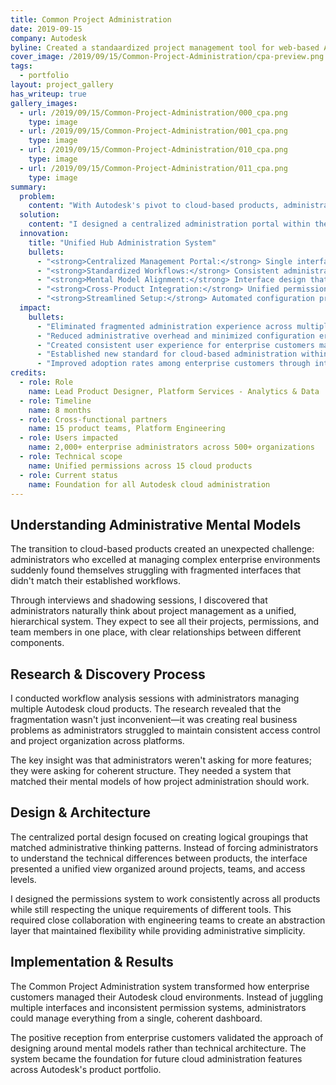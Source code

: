 ```yaml
---
title: Common Project Administration
date: 2019-09-15
company: Autodesk
byline: Created a standaardized project management tool for web-based Autodesk products
cover_image: /2019/09/15/Common-Project-Administration/cpa-preview.png
tags:
  - portfolio
layout: project_gallery
has_writeup: true
gallery_images:
  - url: /2019/09/15/Common-Project-Administration/000_cpa.png
    type: image
  - url: /2019/09/15/Common-Project-Administration/001_cpa.png
    type: image
  - url: /2019/09/15/Common-Project-Administration/010_cpa.png
    type: image
  - url: /2019/09/15/Common-Project-Administration/011_cpa.png
    type: image
summary:
  problem:
    content: "With Autodesk's pivot to cloud-based products, administrators faced a fragmented experience managing multiple web instances or 'hubs' across different products. Each product required manual setup and management in separate locations, forcing administrators to navigate disparate systems that didn't align with their mental model of unified project management."
  solution:
    content: "I designed a centralized administration portal within the Autodesk Account tool that consolidates all web instance management into a single, unified interface. The system standardizes project administration across all Autodesk cloud products while respecting how administrators naturally think about project management."
  innovation:
    title: "Unified Hub Administration System"
    bullets:
      - "<strong>Centralized Management Portal:</strong> Single interface for managing instances, roles, permissions, and memberships across all cloud products"
      - "<strong>Standardized Workflows:</strong> Consistent administrative patterns that work across diverse product ecosystems"
      - "<strong>Mental Model Alignment:</strong> Interface design that mirrors real-world administrative thinking and processes"
      - "<strong>Cross-Product Integration:</strong> Unified permissions and role management that works seamlessly across different Autodesk tools"
      - "<strong>Streamlined Setup:</strong> Automated configuration processes that eliminate manual, product-by-product administration"
  impact:
    bullets:
      - "Eliminated fragmented administration experience across multiple product hubs"
      - "Reduced administrative overhead and minimized configuration errors"
      - "Created consistent user experience for enterprise customers managing complex environments"
      - "Established new standard for cloud-based administration within Autodesk"
      - "Improved adoption rates among enterprise customers through intuitive, unified workflows"
credits:
  - role: Role
    name: Lead Product Designer, Platform Services - Analytics & Data
  - role: Timeline
    name: 8 months
  - role: Cross-functional partners
    name: 15 product teams, Platform Engineering
  - role: Users impacted
    name: 2,000+ enterprise administrators across 500+ organizations
  - role: Technical scope
    name: Unified permissions across 15 cloud products
  - role: Current status
    name: Foundation for all Autodesk cloud administration
---
```


## Understanding Administrative Mental Models

The transition to cloud-based products created an unexpected challenge: administrators who excelled at managing complex enterprise environments suddenly found themselves struggling with fragmented interfaces that didn't match their established workflows.

Through interviews and shadowing sessions, I discovered that administrators naturally think about project management as a unified, hierarchical system. They expect to see all their projects, permissions, and team members in one place, with clear relationships between different components.

## Research & Discovery Process

I conducted workflow analysis sessions with administrators managing multiple Autodesk cloud products. The research revealed that the fragmentation wasn't just inconvenient—it was creating real business problems as administrators struggled to maintain consistent access control and project organization across platforms.

The key insight was that administrators weren't asking for more features; they were asking for coherent structure. They needed a system that matched their mental models of how project administration should work.

## Design & Architecture

The centralized portal design focused on creating logical groupings that matched administrative thinking patterns. Instead of forcing administrators to understand the technical differences between products, the interface presented a unified view organized around projects, teams, and access levels.

I designed the permissions system to work consistently across all products while still respecting the unique requirements of different tools. This required close collaboration with engineering teams to create an abstraction layer that maintained flexibility while providing administrative simplicity.

## Implementation & Results

The Common Project Administration system transformed how enterprise customers managed their Autodesk cloud environments. Instead of juggling multiple interfaces and inconsistent permission systems, administrators could manage everything from a single, coherent dashboard.

The positive reception from enterprise customers validated the approach of designing around mental models rather than technical architecture. The system became the foundation for future cloud administration features across Autodesk's product portfolio.

